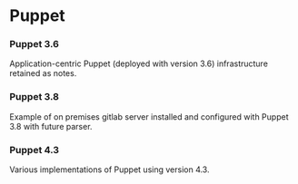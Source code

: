 # Puppet

### Puppet 3.6

Application-centric Puppet (deployed with version 3.6) infrastructure retained as notes.

### Puppet 3.8

Example of on premises gitlab server installed and configured with Puppet 3.8 with future parser.

### Puppet 4.3

Various implementations of Puppet using version 4.3.
